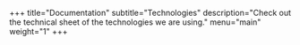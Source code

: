 +++
title="Documentation"
subtitle="Technologies"
description="Check out the technical sheet of the technologies we are using."
menu="main"
weight="1"
+++
